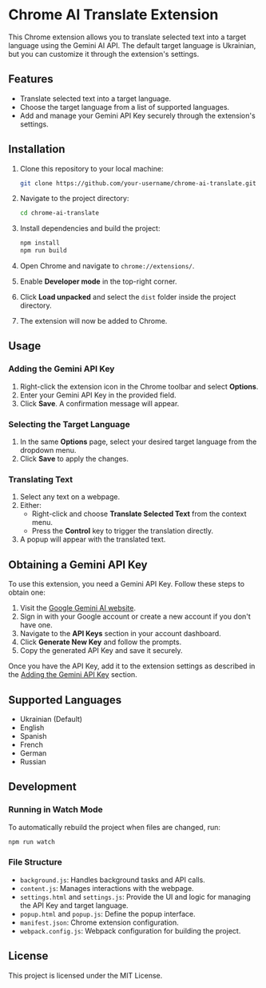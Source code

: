# Chrome AI Translate Extension

This Chrome extension allows you to translate selected text into a target language using the Gemini AI API. The default target language is Ukrainian, but you can customize it through the extension's settings.

## Features
- Translate selected text into a target language.
- Choose the target language from a list of supported languages.
- Add and manage your Gemini API Key securely through the extension's settings.

## Installation

1. Clone this repository to your local machine:
   ```bash
   git clone https://github.com/your-username/chrome-ai-translate.git
   ```

2. Navigate to the project directory:
   ```bash
   cd chrome-ai-translate
   ```

3. Install dependencies and build the project:
   ```bash
   npm install
   npm run build
   ```

4. Open Chrome and navigate to `chrome://extensions/`.

5. Enable **Developer mode** in the top-right corner.

6. Click **Load unpacked** and select the `dist` folder inside the project directory.

7. The extension will now be added to Chrome.

## Usage

### Adding the Gemini API Key
1. Right-click the extension icon in the Chrome toolbar and select **Options**.
2. Enter your Gemini API Key in the provided field.
3. Click **Save**. A confirmation message will appear.

### Selecting the Target Language
1. In the same **Options** page, select your desired target language from the dropdown menu.
2. Click **Save** to apply the changes.

### Translating Text
1. Select any text on a webpage.
2. Either:
   - Right-click and choose **Translate Selected Text** from the context menu.
   - Press the **Control** key to trigger the translation directly.
3. A popup will appear with the translated text.

## Obtaining a Gemini API Key

To use this extension, you need a Gemini API Key. Follow these steps to obtain one:

1. Visit the [Google Gemini AI website](https://gemini.google.com/).
2. Sign in with your Google account or create a new account if you don't have one.
3. Navigate to the **API Keys** section in your account dashboard.
4. Click **Generate New Key** and follow the prompts.
5. Copy the generated API Key and save it securely.

Once you have the API Key, add it to the extension settings as described in the [Adding the Gemini API Key](#adding-the-gemini-api-key) section.

## Supported Languages
- Ukrainian (Default)
- English
- Spanish
- French
- German
- Russian

## Development

### Running in Watch Mode
To automatically rebuild the project when files are changed, run:
```bash
npm run watch
```

### File Structure
- `background.js`: Handles background tasks and API calls.
- `content.js`: Manages interactions with the webpage.
- `settings.html` and `settings.js`: Provide the UI and logic for managing the API Key and target language.
- `popup.html` and `popup.js`: Define the popup interface.
- `manifest.json`: Chrome extension configuration.
- `webpack.config.js`: Webpack configuration for building the project.

## License
This project is licensed under the MIT License.